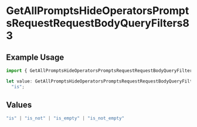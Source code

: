 # GetAllPromptsHideOperatorsPromptsRequestRequestBodyQueryFilters83

## Example Usage

```typescript
import { GetAllPromptsHideOperatorsPromptsRequestRequestBodyQueryFilters83 } from "@orq-ai/node/models/operations";

let value: GetAllPromptsHideOperatorsPromptsRequestRequestBodyQueryFilters83 =
  "is";
```

## Values

```typescript
"is" | "is_not" | "is_empty" | "is_not_empty"
```